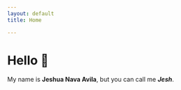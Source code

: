```yaml
---
layout: default
title: Home

---
```


# Hello 👋

My name is **Jeshua Nava Avila**, but you can call me **_Jesh_**.

<html>
<canvas id = "gameCanvas" width = "400" height = "480"></canvas>
    <script type = "application/javascript" src = "/assets/js/tennisGame.js"></script>
</html>
